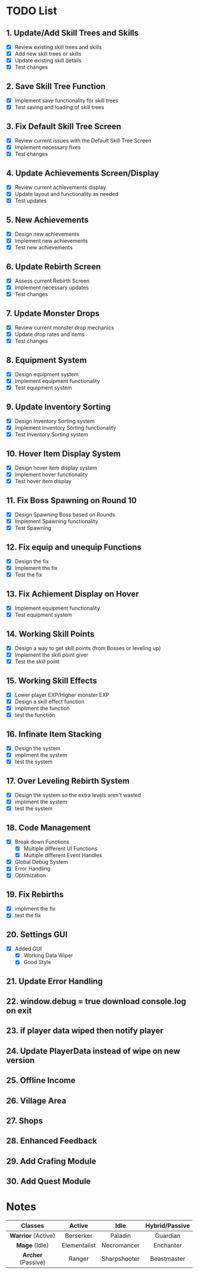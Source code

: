 # TODO List

## 1. Update/Add Skill Trees and Skills

- [x] Review existing skill trees and skills
- [x] Add new skill trees or skills
- [x] Update existing skill details
- [x] Test changes

## 2. Save Skill Tree Function

- [x] Implement save functionality for skill trees
- [x] Test saving and loading of skill trees

## 3. Fix Default Skill Tree Screen

- [x] Review current issues with the Default Skill Tree Screen
- [x] Implement necessary fixes
- [x] Test changes

## 4. Update Achievements Screen/Display

- [x] Review current achievements display
- [x] Update layout and functionality as needed
- [x] Test updates

## 5. New Achievements

- [x] Design new achievements
- [x] Implement new achievements
- [x] Test new achievements

## 6. Update Rebirth Screen

- [x] Assess current Rebirth Screen
- [x] Implement necessary updates
- [x] Test changes

## 7. Update Monster Drops

- [x] Review current monster drop mechanics
- [x] Update drop rates and items
- [x] Test changes

## 8. Equipment System

- [x] Design equipment system
- [x] Implement equipment functionality
- [x] Test equipment system

## 9. Update Inventory Sorting

- [x] Design Inventory Sorting system
- [x] Implement Inventory Sorting functionality
- [x] Test Inventory Sorting system

## 10. Hover Item Display System

- [x] Design hover item display system
- [x] Implement hover functionality
- [x] Test hover item display

## 11. Fix Boss Spawning on Round 10

- [x] Design Spawning Boss based on Rounds
- [x] Implement Spawning functionality
- [x] Test Spawning

## 12. Fix equip and unequip Functions

- [x] Design the fix
- [x] Implement the fix
- [x] Test the fix

## 13. Fix Achiement Display on Hover

- [x] Implement equipment functionality
- [x] Test equipment system

## 14. Working Skill Points

- [x] Design a way to get skill points (from Bosses or leveling up)
- [x] Implement the skill point giver
- [x] Test the skill point

## 15. Working Skill Effects

- [x] Lower player EXP/Higher monster EXP
- [x] Design a skill effect function
- [x] impliment the function
- [x] test the function

## 16. Infinate Item Stacking

- [x] Design the system
- [x] impliment the system
- [x] test the system

## 17. Over Leveling Rebirth System

- [x] Design the system so the extra levels aren't wasted
- [x] impliment the system
- [x] test the system

## 18. Code Management

- [x] Break down Functions
  - [x] Multiple different UI Functions
  - [x] Multiple different Event Handles
- [x] Global Debug System
- [x] Error Handling
- [x] Optimization

## 19. Fix Rebirths

- [x] impliment the fix
- [x] test the fix

## 20. Settings GUI

- [x] Added GUI
  - [x] Working Data Wiper
  - [x] Good Style

## 21. Update Error Handling

## 22. window.debug = true download console.log on exit

## 23. if player data wiped then notify player

## 24. Update PlayerData instead of wipe on new version

## 25. Offline Income

## 26. Village Area

## 27. Shops

## 28. Enhanced Feedback

## 29. Add Crafing Module

## 30. Add Quest Module

# Notes

|       Classes        |    Active    |     Idle     | Hybrid/Passive |
| :------------------: | :----------: | :----------: | :------------: |
| **Warrior** (Active) |  Berserker   |   Paladin    |    Guardian    |
|   **Mage** (Idle)    | Elementalist | Necromancer  |   Enchanter    |
| **Archer** (Passive) |    Ranger    | Sharpshooter |  Beastmaster   |
